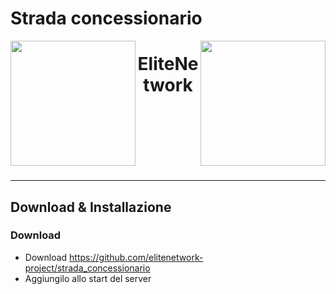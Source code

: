 # Strada concessionario

<img src="https://cdn.discordapp.com/attachments/706317867800330310/773239608237752370/logo_EliteRoleplay.png" width="200px" height="200px" align="left">
<img src="https://i.imgur.com/yczT0Eb.png" width="200px" height="200px" align="right">
<h1 align="center">EliteNetwork</h1>

<br><br><br><br><br><br>
<hr>

## Download & Installazione

### Download
- Download https://github.com/elitenetwork-project/strada_concessionario
- Aggiungilo allo start del server

